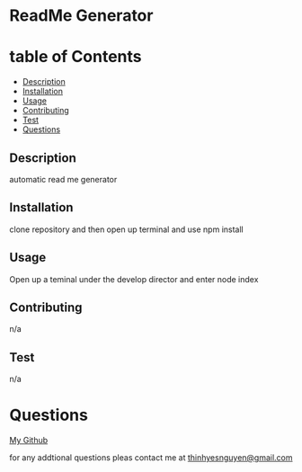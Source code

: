 
  # ReadMe Generator
  
  # table of Contents
  - [Description](#description)
  - [Installation](#installation)
  - [Usage](#usage)
  - [Contributing](#contributing)
  - [Test](#test)
  - [Questions](#questions)
  

  ## Description
  automatic read me generator

  ## Installation
  clone repository and then open up terminal and use npm install

  ## Usage
   Open up a teminal under the develop director and enter node index

  ## Contributing
  n/a

  ## Test
  n/a

  # Questions
  [My Github](https://github.com/hnihT212)

  for any addtional questions pleas contact me at thinhyesnguyen@gmail.com

  
